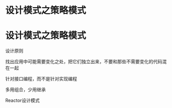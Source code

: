 # 设计模式之策略模式

# 设计模式之策略模式

设计原则

找出应用中可能需要变化之处，把它们独立出来，不要和那些不需要变化的代码混在一起

针对接口编程，而不是针对实现编程

多用组合，少用继承


Reactor设计模式

